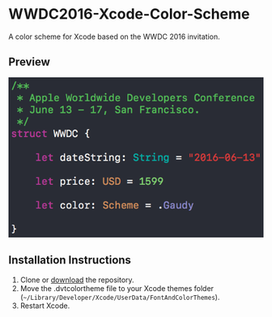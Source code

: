 # WWDC2016-Xcode-Color-Scheme
A color scheme for Xcode based on the WWDC 2016 invitation.

## Preview

![preview](preview.png)

## Installation Instructions

1. Clone or [download](https://github.com/cargath/WWDC2016-Xcode-Color-Scheme/archive/master.zip) the repository.
2. Move the .dvtcolortheme file to your Xcode themes folder (`~/Library/Developer/Xcode/UserData/FontAndColorThemes`).
3. Restart Xcode.
